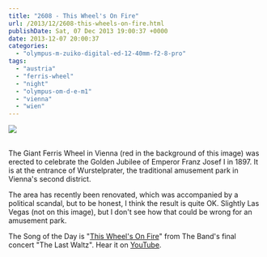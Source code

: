 ```yaml
---
title: "2608 - This Wheel's On Fire"
url: /2013/12/2608-this-wheels-on-fire.html
publishDate: Sat, 07 Dec 2013 19:00:37 +0000
date: 2013-12-07 20:00:37
categories: 
  - "olympus-m-zuiko-digital-ed-12-40mm-f2-8-pro"
tags: 
  - "austria"
  - "ferris-wheel"
  - "night"
  - "olympus-om-d-e-m1"
  - "vienna"
  - "wien"
---
```

<div class="container">
<div class="center"><a target="_blank" href="https://d25zfm9zpd7gm5.cloudfront.net/1200x1200/2013/20131203_171530_lr.jpg"><img src="https://d25zfm9zpd7gm5.cloudfront.net/0600x0600/2013/20131203_171530_lr.jpg" /></a></div>
</div>
<br />

The Giant Ferris Wheel in Vienna (red in the background of this image) was erected to celebrate the Golden Jubilee of Emperor Franz Josef I in 1897. It is at the entrance of Wurstelprater, the traditional amusement park in Vienna's second district.

 The area has recently been renovated, which was accompanied by a political scandal, but to be honest, I think the result is quite OK. Slightly Las Vegas (not on this image), but I don't see how that could be wrong for an amusement park.

The Song of the Day is "<a href="http://www.lyricsmode.com/lyrics/b/bob_dylan/this_wheels_on_fire.html" target="_blank">This Wheel's On Fire</a>" from The Band's final concert "The Last Waltz". Hear it on <a href="http://www.youtube.com/watch?v=BHnA2tmaq2U" target="_blank">YouTube</a>.
